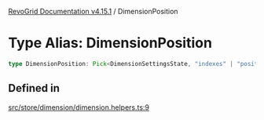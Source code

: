 [RevoGrid Documentation v4.15.1](README.md) / DimensionPosition

# Type Alias: DimensionPosition

```ts
type DimensionPosition: Pick<DimensionSettingsState, "indexes" | "positionIndexes" | "originItemSize" | "positionIndexToItem">;
```

## Defined in

[src/store/dimension/dimension.helpers.ts:9](https://github.com/revolist/revogrid/blob/9d06c9d1de184a8cd977144efe5186ec5a7312cb/src/store/dimension/dimension.helpers.ts#L9)
